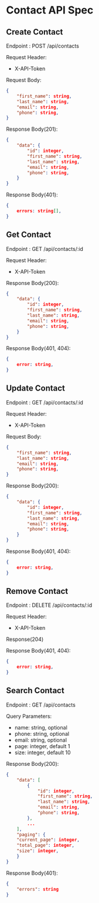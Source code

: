 # Contact API Spec

## Create Contact
Endpoint : POST /api/contacts

Request Header:
- X-API-Token

Request Body:

```json
{
    "first_name": string,
    "last_name": string,
    "email": string,
    "phone": string,
}
```
Response Body(201):
```json
{
    "data": {
        "id": integer,
        "first_name": string,
        "last_name": string,
        "email": string,
        "phone": string,
    }
}
```

Response Body(401):

```json
{
    errors: string[],
}
```
## Get Contact

Endpoint : GET /api/contacts/:id

Request Header:
- X-API-Token

Response Body(200):
```json
{
    "data": {
        "id": integer,
        "first_name": string,
        "last_name": string,
        "email": string,
        "phone": string,
    }
}
```

Response Body(401, 404):

```json
{
    error: string,
}
```
## Update Contact

Endpoint : GET /api/contacts/:id

Request Header:
- X-API-Token

Request Body:

```json
{
    "first_name": string,
    "last_name": string,
    "email": string,
    "phone": string,
}
```

Response Body(200):
```json
{
    "data": {
        "id": integer,
        "first_name": string,
        "last_name": string,
        "email": string,
        "phone": string,
    }
}
```

Response Body(401, 404):

```json
{
    error: string,
}
```
## Remove Contact

Endpoint : DELETE /api/contacts/:id

Request Header:
- X-API-Token

Response(204)

Response Body(401, 404):

```json
{
    error: string,
}
```

## Search Contact

Endpoint : GET /api/contacts

Query Parameters:
- name: string, optional 
- phone: string, optional 
- email: string, optional 
- page: integer, default 1 
- size: integer, default 10

Response Body(200):
```json
{
    "data": [
        {
            "id": integer,
            "first_name": string,
            "last_name": string,
            "email": string,
            "phone": string,
        },
        ...
    ],
    "paging": {
    "current_page": integer,
    "total_page": integer,
    "size": integer,
    }
}
```

Response Body(401):
```json
{
    "errors": string
}
```
